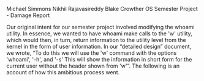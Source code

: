 Michael Simmons
Nikhil Rajavasireddy
Blake Crowther
                                          OS Semester Project - Damage Report
                                          
                                          
Our original intent for our semester project involved modifying the whoami utility. In essence, we wanted to have whoami make calls to the 'w' utility, which would then, in turn, return information to the utility level from the kernel in the form of user information. In our “detailed design” document, we wrote, “To do this we will use the 'w' command with the options 'whoami', '-h', and '-s' This will show the information in short form for the current user without the header shown from 'w'”. The following is an account of how this ambitious process went.
